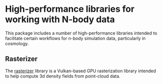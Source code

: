 # High-performance libraries for working with N-body data

This package includes a number of high-performance libraries intended to facilitate certain workflows
for n-body simulation data, particularly in cosmology.

## Rasterizer

The [rasterizer](rasterization/) library is a Vulkan-based GPU rasterization library intended to help
compute 3d density fields from point-cloud data.
